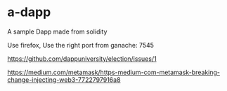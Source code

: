 # a-dapp
A sample Dapp made from solidity

Use firefox, 
Use the right port from ganache: 7545

https://github.com/dappuniversity/election/issues/1

https://medium.com/metamask/https-medium-com-metamask-breaking-change-injecting-web3-7722797916a8
